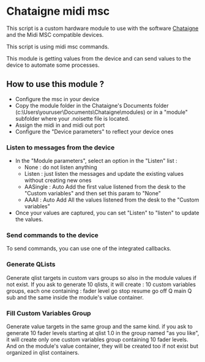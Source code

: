 # Chataigne midi msc
This script is a custom hardware module to use with the software [Chataigne](http://benjamin.kuperberg.fr/chataigne) and the Midi MSC compatible devices.

This script is using midi msc commands.

This module is getting values from the device and can send values to the device to automate some processes.

## How to use this module ?
* Configure the msc in your device
* Copy the module folder in the Chataigne's Documents folder (c:\Users\youruser\Documents\Chataigne\modules) or in a "module" subfolder where your .noisette file is located.
* Assign the midi in and midi out port
* Configure the "Device parameters" to reflect your device ones

### Listen to messages from the device
* In the "Module parameters", select an option in the "Listen" list :
  * None : do not listen anything
  * Listen : just listen the messages and update the existing values without creating new ones
  * AASingle : Auto Add the first value listened from the desk to the "Custom variables" and then set this param to "None"
  * AAAll : Auto Add All the values listened from the desk to the "Custom variables"
* Once your values are captured, you can set "Listen" to "listen" to update the values.

### Send commands to the device
To send commands, you can use one of the integrated callbacks.

### Generate QLists
Generate qlist targets in custom vars groups so also in the module values if not exist.
If you ask to generate 10 qlists, it will create :
10 custom variables groups, each one containing :
fader level
go
stop
resume
go off
Q main
Q sub
and the same inside the module's value container.

### Fill Custom Variables Group
Generate value targets in the same group and the same kind.
if you ask to generate 10 fader levels starting at qlist 1.0 in the group named "as you like", it will create only one custom variables group containing 10 fader levels.
And on the module's value container, they will be created too if not exist but organized in qlist containers.
